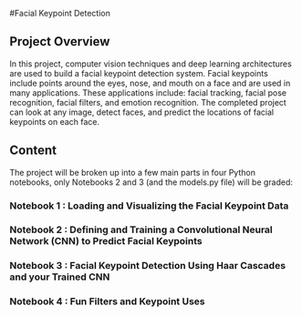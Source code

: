 #Facial Keypoint Detection

## Project Overview
In this project, computer vision techniques and deep learning architectures are used to build a facial keypoint detection system. 
Facial keypoints include points around the eyes, nose, and mouth on a face and are used in many applications. 
These applications include: facial tracking, facial pose recognition, facial filters, and emotion recognition. 
The completed project can look at any image, detect faces, and predict the locations of facial keypoints on each face.

## Content
The project will be broken up into a few main parts in four Python notebooks, only Notebooks 2 and 3 (and the models.py file) will be graded:

### Notebook 1 : Loading and Visualizing the Facial Keypoint Data

### Notebook 2 : Defining and Training a Convolutional Neural Network (CNN) to Predict Facial Keypoints

### Notebook 3 : Facial Keypoint Detection Using Haar Cascades and your Trained CNN

### Notebook 4 : Fun Filters and Keypoint Uses
